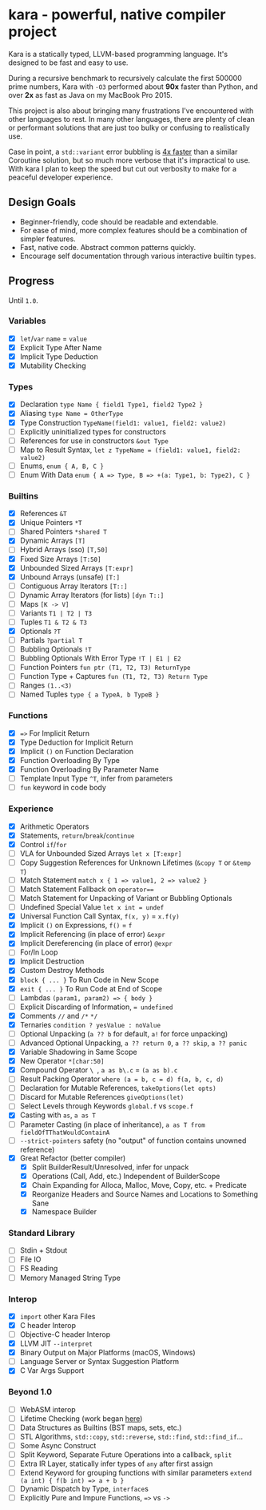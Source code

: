 # kara - powerful, native compiler project

Kara is a statically typed, LLVM-based programming language. It's designed to be fast and easy to use.

During a recursive benchmark to recursively calculate the first 500000 prime numbers, Kara with `-O3` performed about **90x** faster than Python, and over **2x** as fast as Java on my MacBook Pro 2015.

This project is also about bringing many frustrations I've encountered with other languages to rest. In many other languages, there are plenty of clean or performant solutions that are just too bulky or confusing to realistically use.

Case in point, a `std::variant` error bubbling is [4x faster](https://godbolt.org/z/KPqnG4Wxj) than a similar Coroutine solution, but so much more verbose that it's impractical to use. With kara I plan to keep the speed but cut out verbosity to make for a peaceful developer experience.  

## Design Goals

 - Beginner-friendly, code should be readable and extendable.
 - For ease of mind, more complex features should be a combination of simpler features.
 - Fast, native code. Abstract common patterns quickly.
 - Encourage self documentation through various interactive builtin types.

## Progress
Until `1.0`.

### Variables
 - [x] `let`/`var` `name` = `value`
 - [x] Explicit Type After Name
 - [x] Implicit Type Deduction
 - [x] Mutability Checking

### Types
 - [x] Declaration `type Name { field1 Type1, field2 Type2 }`
 - [x] Aliasing `type Name = OtherType`
 - [x] Type Construction `TypeName(field1: value1, field2: value2)`
 - [ ] Explicitly uninitialized types for constructors
 - [ ] References for use in constructors `&out Type`
 - [ ] Map to Result Syntax, `let z TypeName = (field1: value1, field2: value2)`
 - [ ] Enums, `enum { A, B, C }`
 - [ ] Enum With Data `enum { A => Type, B => +(a: Type1, b: Type2), C }`

### Builtins
 - [x] References `&T`
 - [x] Unique Pointers `*T`
 - [ ] Shared Pointers `*shared T`
 - [x] Dynamic Arrays `[T]`
 - [ ] Hybrid Arrays (sso) `[T,50]`
 - [x] Fixed Size Arrays `[T:50]`
 - [x] Unbounded Sized Arrays `[T:expr]`
 - [x] Unbound Arrays (unsafe) `[T:]`
 - [ ] Contiguous Array Iterators `[T::]`
 - [ ] Dynamic Array Iterators (for lists) `[dyn T::]`
 - [ ] Maps `[K -> V]`
 - [ ] Variants `T1 | T2 | T3`
 - [ ] Tuples `T1 & T2 & T3`
 - [x] Optionals `?T`
 - [ ] Partials `?partial T`
 - [ ] Bubbling Optionals `!T`
 - [ ] Bubbling Optionals With Error Type `!T | E1 | E2`
 - [ ] Function Pointers `fun ptr (T1, T2, T3) ReturnType`
 - [ ] Function Type + Captures `fun (T1, T2, T3) Return Type`
 - [ ] Ranges `(1..<3)`
 - [ ] Named Tuples `type { a TypeA, b TypeB }`

### Functions
 - [x] `=>` For Implicit Return
 - [x] Type Deduction for Implicit Return
 - [x] Implicit `()` on Function Declaration
 - [x] Function Overloading By Type
 - [x] Function Overloading By Parameter Name
 - [ ] Template Input Type `^T`, infer from parameters
 - [ ] `fun` keyword in code body

### Experience
 - [x] Arithmetic Operators
 - [x] Statements, `return`/`break`/`continue`
 - [x] Control `if`/`for`
 - [ ] VLA for Unbounded Sized Arrays `let x [T:expr]`
 - [ ] Copy Suggestion References for Unknown Lifetimes (`&copy T` or `&temp T`)
 - [ ] Match Statement `match x { 1 => value1, 2 => value2 }`
 - [ ] Match Statement Fallback on `operator==`
 - [ ] Match Statement for Unpacking of Variant or Bubbling Optionals
 - [ ] Undefined Special Value `let x int = undef`
 - [x] Universal Function Call Syntax, `f(x, y)` = `x.f(y)`
 - [x] Implicit `()` on Expressions, `f()` = `f`
 - [x] Implicit Referencing (in place of error) `&expr`
 - [x] Implicit Dereferencing (in place of error) `@expr`
 - [ ] For/In Loop
 - [x] Implicit Destruction
 - [x] Custom Destroy Methods
 - [x] `block { ... }` To Run Code in New Scope
 - [x] `exit { ... }` To Run Code at End of Scope
 - [ ] Lambdas `(param1, param2) => { body }`
 - [ ] Explicit Discarding of Information, `= undefined`
 - [x] Comments `//` and `/*` `*/`
 - [x] Ternaries `condition ? yesValue : noValue`
 - [ ] Optional Unpacking (`a ?? b` for default, `a!` for force unpacking)
 - [ ] Advanced Optional Unpacking, `a ?? return 0`, `a ?? skip`, `a ?? panic`
 - [x] Variable Shadowing in Same Scope
 - [x] New Operator `*[char:50]`
 - [x] Compound Operator `\ `, `a as b\.c` = `(a as b).c`
 - [ ] Result Packing Operator `where (a = b, c = d) f(a, b, c, d)`
 - [ ] Declaration for Mutable References, `takeOptions(let opts)`
 - [ ] Discard for Mutable References `giveOptions(let)`
 - [ ] Select Levels through Keywords `global.f` vs `scope.f`
 - [x] Casting with `as`, `a as T`
 - [ ] Parameter Casting (in place of inheritance), `a as T from fieldOfTThatWouldContainA`
 - [ ] `--strict-pointers` safety (no "output" of function contains unowned reference)
 - [x] Great Refactor (better compiler)
   - [x] Split BuilderResult/Unresolved, infer for unpack
   - [x] Operations (Call, Add, etc.) Independent of BuilderScope
   - [x] Chain Expanding for Alloca, Malloc, Move, Copy, etc. + Predicate
   - [x] Reorganize Headers and Source Names and Locations to Something Sane
   - [x] Namespace Builder

### Standard Library
 - [ ] Stdin + Stdout
 - [ ] File IO
 - [ ] FS Reading
 - [ ] Memory Managed String Type

### Interop
 - [x] `import` other Kara Files
 - [x] C header Interop
 - [ ] Objective-C header Interop
 - [x] LLVM JIT `--interpret`
 - [x] Binary Output on Major Platforms (macOS, Windows)
 - [ ] Language Server or Syntax Suggestion Platform
 - [x] C Var Args Support

### Beyond 1.0
 - [ ] WebASM interop
 - [ ] Lifetime Checking (work began [here](https://github.com/1whatleytay/kara/tree/lifetimes))
 - [ ] Data Structures as Builtins (BST maps, sets, etc.)
 - [ ] STL Algorithms, `std::copy`, `std::reverse`, `std::find`, `std::find_if`...
 - [ ] Some Async Construct
 - [ ] Split Keyword, Separate Future Operations into a callback, `split`
 - [ ] Extra IR Layer, statically infer types of `any` after first assign
 - [ ] Extend Keyword for grouping functions with similar parameters `extend (a int) { f(b int) => a + b }`
 - [ ] Dynamic Dispatch by Type, `interface`s
 - [ ] Explicitly Pure and Impure Functions, `=>` vs `->`
